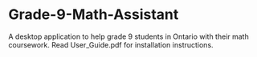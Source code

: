 # Grade-9-Math-Assistant
A desktop application to help grade 9 students in Ontario with their math coursework. Read User\_Guide.pdf for installation instructions.
